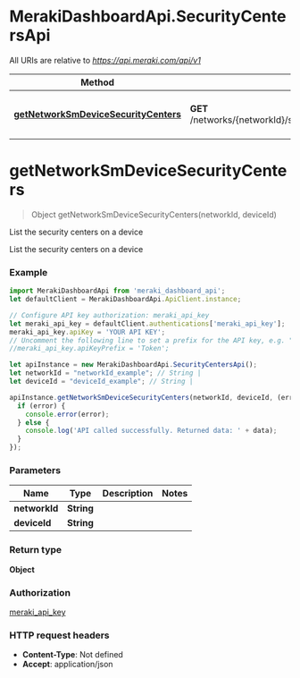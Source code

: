 # MerakiDashboardApi.SecurityCentersApi

All URIs are relative to *https://api.meraki.com/api/v1*

Method | HTTP request | Description
------------- | ------------- | -------------
[**getNetworkSmDeviceSecurityCenters**](SecurityCentersApi.md#getNetworkSmDeviceSecurityCenters) | **GET** /networks/{networkId}/sm/devices/{deviceId}/securityCenters | List the security centers on a device

<a name="getNetworkSmDeviceSecurityCenters"></a>
# **getNetworkSmDeviceSecurityCenters**
> Object getNetworkSmDeviceSecurityCenters(networkId, deviceId)

List the security centers on a device

List the security centers on a device

### Example
```javascript
import MerakiDashboardApi from 'meraki_dashboard_api';
let defaultClient = MerakiDashboardApi.ApiClient.instance;

// Configure API key authorization: meraki_api_key
let meraki_api_key = defaultClient.authentications['meraki_api_key'];
meraki_api_key.apiKey = 'YOUR API KEY';
// Uncomment the following line to set a prefix for the API key, e.g. "Token" (defaults to null)
//meraki_api_key.apiKeyPrefix = 'Token';

let apiInstance = new MerakiDashboardApi.SecurityCentersApi();
let networkId = "networkId_example"; // String | 
let deviceId = "deviceId_example"; // String | 

apiInstance.getNetworkSmDeviceSecurityCenters(networkId, deviceId, (error, data, response) => {
  if (error) {
    console.error(error);
  } else {
    console.log('API called successfully. Returned data: ' + data);
  }
});
```

### Parameters

Name | Type | Description  | Notes
------------- | ------------- | ------------- | -------------
 **networkId** | **String**|  | 
 **deviceId** | **String**|  | 

### Return type

**Object**

### Authorization

[meraki_api_key](../README.md#meraki_api_key)

### HTTP request headers

 - **Content-Type**: Not defined
 - **Accept**: application/json

